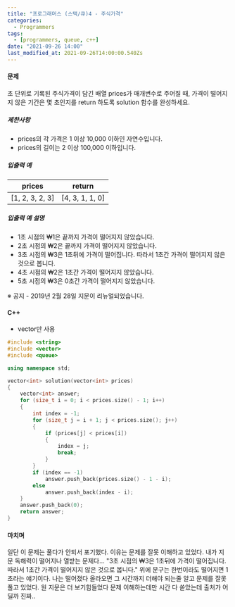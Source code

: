 ```yaml
---
title: "프로그래머스 (스택/큐)4 - 주식가격"
categories:
  - Programmers
tags:
  - [programmers, queue, c++]
date: "2021-09-26 14:00"
last_modified_at: 2021-09-26T14:00:00.540Zs
---
```


#### 문제

초 단위로 기록된 주식가격이 담긴 배열 prices가 매개변수로 주어질 때, 가격이 떨어지지 않은 기간은 몇 초인지를 return 하도록 solution 함수를 완성하세요.

##### 제한사항

- prices의 각 가격은 1 이상 10,000 이하인 자연수입니다.
- prices의 길이는 2 이상 100,000 이하입니다.

##### 입출력 예

| prices          | return          |
| --------------- | --------------- |
| [1, 2, 3, 2, 3] | [4, 3, 1, 1, 0] |

##### 입출력 예 설명

- 1초 시점의 ₩1은 끝까지 가격이 떨어지지 않았습니다.
- 2초 시점의 ₩2은 끝까지 가격이 떨어지지 않았습니다.
- 3초 시점의 ₩3은 1초뒤에 가격이 떨어집니다. 따라서 1초간 가격이 떨어지지 않은 것으로 봅니다.
- 4초 시점의 ₩2은 1초간 가격이 떨어지지 않았습니다.
- 5초 시점의 ₩3은 0초간 가격이 떨어지지 않았습니다.

※ 공지 - 2019년 2월 28일 지문이 리뉴얼되었습니다.

#### C++

* vector만 사용

```c++
#include <string>
#include <vector>
#include <queue>

using namespace std;

vector<int> solution(vector<int> prices)
{
    vector<int> answer;
    for (size_t i = 0; i < prices.size() - 1; i++)
    {
        int index = -1;
        for (size_t j = i + 1; j < prices.size(); j++)
        {
            if (prices[j] < prices[i])
            {
                index = j;
                break;
            }
        }
        if (index == -1)
            answer.push_back(prices.size() - 1 - i);
        else
            answer.push_back(index - i);
    }
    answer.push_back(0);
    return answer;
}
```

#### 마치며

일단 이 문제는 풀다가 안되서 포기했다. 이유는 문제를 잘못 이해하고 있었다. 내가 지문 독해력이 떨어지나 열받는 문제다... "3초 시점의 ₩3은 1초뒤에 가격이 떨어집니다. 따라서 1초간 가격이 떨어지지 않은 것으로 봅니다." 위에 문구는 한번이라도 떨어지면 1초라는 얘기이다. 나는 떨어졌다 올라오면 그 시간까지 더해야 되는줄 알고 문제를 잘못 풀고 있었다. 원 지문은 더 보기힘들었다 문제 이해하는데만 시간 다 쏟았는데 출처가 어딜까 진짜..